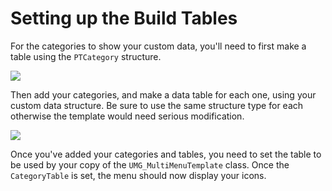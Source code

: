 # Setting up the Build Tables

For the categories to show your custom data, you'll need to first make a table using the `PTCategory` structure.

![](https://gyazo.com/ac84c5e28fc622dc41f2331c2d69b092.png)

Then add your categories, and make a data table for each one, using your custom data structure. Be sure to use the
same structure type for each otherwise the template would need serious modification.

![](https://gyazo.com/6f3e90328c41d7886a327a198e55e50b.png)

Once you've added your categories and tables, you need to set the table to be used by your copy of the `UMG_MultiMenuTemplate`
class. Once the `CategoryTable` is set, the menu should now display your icons.
